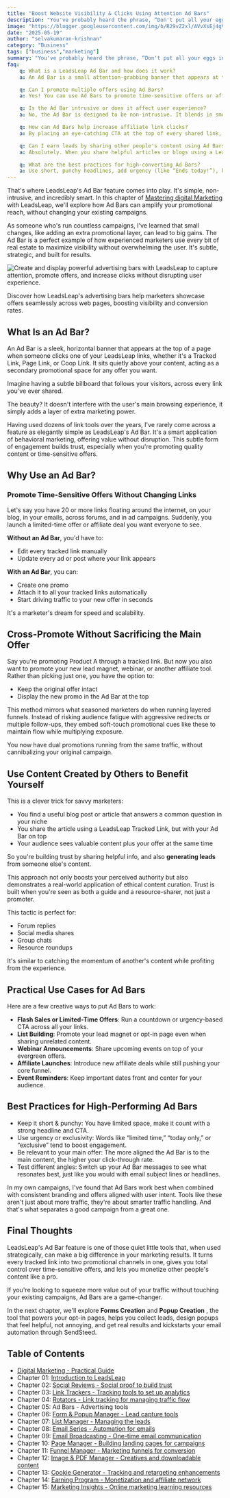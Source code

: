 ```yaml
---
title: "Boost Website Visibility & Clicks Using Attention Ad Bars"
description: "You've probably heard the phrase, “Don't put all your eggs in one basket.” In online marketing, that translates to: Don't waste an opportunity to prom"
image: "https://blogger.googleusercontent.com/img/b/R29vZ2xl/AVvXsEj4gVY05KY67kIo-F8i_cCtOhP13WbAIe2YygRlmpweFv6fnfONiPvRhtOfSgnV8PN5R6FyOKLQcJUp4lJrBTsQ1NCIvhPaSoqYpJVeo5BeBGZ8Xpr_mnyFTT8AxC0GDisq2iqIxz3pvr1Uq6ouFnpHhhCaZatzJ93TlCpNmIU5rABf7Qq8otDb2jrrINfW/s1600/advertising-bar-ad-bar.webp"
date: "2025-05-19"
author: "selvakumaran-krishnan"
category: "Business"
tags: ["business","marketing"]
summary: "You've probably heard the phrase, “Don't put all your eggs in one basket.” In online marketing, that translates to: Don't waste an opportunity to promote more than one offer at a time."
faq:
    q: What is a LeadsLeap Ad Bar and how does it work?
    a: An Ad Bar is a small attention-grabbing banner that appears at the top of any page opened through a LeadsLeap link. It helps promote extra offers without changing your main content, improving visibility and engagement effortlessly.

    q: Can I promote multiple offers using Ad Bars?
    a: Yes! You can use Ad Bars to promote time-sensitive offers or affiliate products alongside your existing campaigns. This way, every link becomes a dual-purpose traffic tool.

    q: Is the Ad Bar intrusive or does it affect user experience?
    a: No, the Ad Bar is designed to be non-intrusive. It blends in smoothly with the page and doesn't block or distract from the main content, making it ideal for subtle yet effective promotion.

    q: How can Ad Bars help increase affiliate link clicks?
    a: By placing an eye-catching CTA at the top of every shared link, Ad Bars make sure your offer is always seen. This added visibility often results in higher click-through rates and conversions.

    q: Can I earn leads by sharing other people's content using Ad Bars?
    a: Absolutely. When you share helpful articles or blogs using a LeadsLeap tracked link, your Ad Bar appears on top—allowing you to capture leads or promote offers while providing value to your audience.

    q: What are the best practices for high-converting Ad Bars?
    a: Use short, punchy headlines, add urgency (like “Ends today!”), keep your offer relevant to the content, and always test different messages to find what works best for your audience.
---
```


That's where LeadsLeap's Ad Bar feature comes into play. It's simple, non-intrusive, and incredibly smart. In this chapter of [Mastering digital Marketing](/digital-marketing-strategy) with LeadsLeap, we'll explore how Ad Bars can amplify your promotional reach, without changing your existing campaigns.

As someone who's run countless campaigns, I've learned that small changes, like adding an extra promotional layer, can lead to big gains. The Ad Bar is a perfect example of how experienced marketers use every bit of real estate to maximize visibility without overwhelming the user. It's subtle, strategic, and built for results.

![Create and display powerful advertising bars with LeadsLeap to capture attention, promote offers, and increase clicks without disrupting user experience.](https://blogger.googleusercontent.com/img/b/R29vZ2xl/AVvXsEj4gVY05KY67kIo-F8i_cCtOhP13WbAIe2YygRlmpweFv6fnfONiPvRhtOfSgnV8PN5R6FyOKLQcJUp4lJrBTsQ1NCIvhPaSoqYpJVeo5BeBGZ8Xpr_mnyFTT8AxC0GDisq2iqIxz3pvr1Uq6ouFnpHhhCaZatzJ93TlCpNmIU5rABf7Qq8otDb2jrrINfW/s1600/advertising-bar-ad-bar.webp "Advertising Bars in LeadsLeap")

Discover how LeadsLeap's advertising bars help marketers showcase offers seamlessly across web pages, boosting visibility and conversion rates.

What Is an Ad Bar?
------------------

An Ad Bar is a sleek, horizontal banner that appears at the top of a page when someone clicks one of your LeadsLeap links, whether it's a Tracked Link, Page Link, or Coop Link. It sits quietly above your content, acting as a secondary promotional space for any offer you want.

Imagine having a subtle billboard that follows your visitors, across every link you've ever shared.

The beauty? It doesn't interfere with the user's main browsing experience, it simply adds a layer of extra marketing power.

Having used dozens of link tools over the years, I've rarely come across a feature as elegantly simple as LeadsLeap's Ad Bar. It's a smart application of behavioral marketing, offering value without disruption. This subtle form of engagement builds trust, especially when you're promoting quality content or time-sensitive offers.

Why Use an Ad Bar?
------------------

### Promote Time-Sensitive Offers Without Changing Links

Let's say you have 20 or more links floating around the internet, on your blog, in your emails, across forums, and in ad campaigns. Suddenly, you launch a limited-time offer or affiliate deal you want everyone to see.

**Without an Ad Bar**, you'd have to:

*   Edit every tracked link manually
*   Update every ad or post where your link appears

**With an Ad Bar**, you can:

*   Create one promo
*   Attach it to all your tracked links automatically
*   Start driving traffic to your new offer in seconds

It's a marketer's dream for speed and scalability.

Cross-Promote Without Sacrificing the Main Offer
------------------------------------------------

Say you're promoting Product A through a tracked link. But now you also want to promote your new lead magnet, webinar, or another affiliate tool. Rather than picking just one, you have the option to:

*   Keep the original offer intact
*   Display the new promo in the Ad Bar at the top

This method mirrors what seasoned marketers do when running layered funnels. Instead of risking audience fatigue with aggressive redirects or multiple follow-ups, they embed soft-touch promotional cues like these to maintain flow while multiplying exposure.

You now have dual promotions running from the same traffic, without cannibalizing your original campaign.

Use Content Created by Others to Benefit Yourself
-------------------------------------------------

This is a clever trick for savvy marketers:

*   You find a useful blog post or article that answers a common question in your niche
*   You share the article using a LeadsLeap Tracked Link, but with your Ad Bar on top
*   Your audience sees valuable content plus your offer at the same time

So you're building trust by sharing helpful info, and also **generating leads** from someone else's content.

This approach not only boosts your perceived authority but also demonstrates a real-world application of ethical content curation. Trust is built when you're seen as both a guide and a resource-sharer, not just a promoter.

This tactic is perfect for:

*   Forum replies
*   Social media shares
*   Group chats
*   Resource roundups

It's similar to catching the momentum of another's content while profiting from the experience.

Practical Use Cases for Ad Bars
-------------------------------

Here are a few creative ways to put Ad Bars to work:

*   **Flash Sales or Limited-Time Offers**: Run a countdown or urgency-based CTA across all your links.
*   **List Building**: Promote your lead magnet or opt-in page even when sharing unrelated content.
*   **Webinar Announcements**: Share upcoming events on top of your evergreen offers.
*   **Affiliate Launches**: Introduce new affiliate deals while still pushing your core funnel.
*   **Event Reminders**: Keep important dates front and center for your audience.

Best Practices for High-Performing Ad Bars
------------------------------------------

*   Keep it short & punchy: You have limited space, make it count with a strong headline and CTA.
*   Use urgency or exclusivity: Words like “limited time,” “today only,” or “exclusive” tend to boost engagement.
*   Be relevant to your main offer: The more aligned the Ad Bar is to the main content, the higher your click-through rate.
*   Test different angles: Switch up your Ad Bar messages to see what resonates best, just like you would with email subject lines or headlines.

In my own campaigns, I've found that Ad Bars work best when combined with consistent branding and offers aligned with user intent. Tools like these aren't just about more traffic, they're about smarter traffic handling. And that's what separates a good campaign from a great one.

Final Thoughts
--------------

LeadsLeap's Ad Bar feature is one of those quiet little tools that, when used strategically, can make a big difference in your marketing results. It turns every tracked link into two promotional channels in one, gives you total control over time-sensitive offers, and lets you monetize other people's content like a pro.

If you're looking to squeeze more value out of your traffic without touching your existing campaigns, Ad Bars are a game-changer.

In the next chapter, we'll explore **Forms Creation** and **Popup Creation** , the tool that powers your opt-in pages, helps you collect leads, design popups that feel helpful, not annoying, and get real results and kickstarts your email automation through SendSteed.


Table of Contents
-----------------

*   [Digital Marketing - Practical Guide](/digital-marketing-practical-guide)
*   Chapter 01: [Introduction to LeadsLeap](/marketing-platform-all-in-one)
*   Chapter 02: [Social Reviews - Social proof to build trust](/social-reviews)
*   Chapter 03: [Link Trackers - Tracking tools to set up analytics](/link-tracker-traffic-analysis)
*   Chapter 04: [Rotators - Link tracking for managing traffic flow](/traffic-link-management)
*   Chapter 05: Ad Bars - Advertising tools
*   Chapter 06: [Form & Popup Manager - Lead capture tools](/form-popup-tools)
*   Chapter 07: [List Manager - Managing the leads](/leads-list-manager)
*   Chapter 08: [Email Series - Automation for emails](/email-automation-series)
*   Chapter 09: [Email Broadcasting - One-time email communication](/email-broadcasting-tips)
*   Chapter 10: [Page Manager - Building landing pages for campaigns](/landing-page-manager)
*   Chapter 11: [Funnel Manager - Marketing funnels for conversion](/sales-funnel-manager)
*   Chapter 12: [Image & PDF Manager - Creatives and downloadable content](/image-pdf-hosting)
*   Chapter 13: [Cookie Generator - Tracking and retargeting enhancements](/cookie-tracking-generator)
*   Chapter 14: [Earning Program - Monetization and affiliate network](/money-income-stream)
*   Chapter 15: [Marketing Insights - Online marketing learning resources](/learn-marketing-insights)
